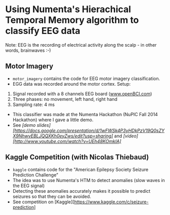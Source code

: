 # Using Numenta's Hierachical Temporal Memory algorithm to classify EEG data
Note: EEG is the recording of electrical activity along the scalp - in other words, brainwaves :-)

## Motor Imagery
* `motor_imagery` contains the code for EEG motor imagery classification.
* EGG data was recorded around the motor cortex. Setup:
1. Signal recorded with a 8 channels EEG board (www.openBCI.com)
2. Three phases: no movement, left hand, right hand
3. Sampling rate: 4 ms
* This classifier was made at the Numenta Hackathon (NuPIC Fall 2014 Hackathon) where I gave a little demo.
* See *[demo slides][https://docs.google.com/presentation/d/1wFWSk4P3yHDkPzV19Q0sZYX9NhwvEBLJQQXKh0eyZws/edit?usp=sharing]* and *[video][http://www.youtube.com/watch?v=UEh48KOmkIA]*

## Kaggle Competition (with Nicolas Thiebaud)
* `kaggle` contains code for the "American Epilepsy Society Seizure Prediction Challenge"
* The idea was to use Numenta's HTM to detect anomalies (slow waves in the EEG signal)
* Detecting these anomalies accurately makes it possible to predict seizures so that they can be avoided.
* See competition on [Kaggle][https://www.kaggle.com/c/seizure-prediction]
